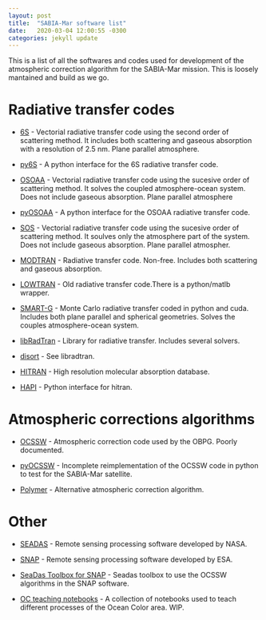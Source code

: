 ```yaml
---
layout: post
title:  "SABIA-Mar software list"
date:   2020-03-04 12:00:55 -0300
categories: jekyll update
---
```


This is a list of all the softwares and codes used for development of the atmospheric correction algorithm for the SABIA-Mar mission. This is loosely mantained and build as we go.

# Radiative transfer codes

 - [6S](http://6s.ltdri.org/index.html) - Vectorial radiative transfer code using the second order of scattering method. It includes both scattering and gaseous absorption with a resolution of 2.5 nm. Plane parallel atmosphere.

 - [py6S](https://github.com/robintw/Py6S) - A python interface for the 6S radiative transfer code.

 - [OSOAA](https://github.com/CNES/RadiativeTransferCode-OSOAA) - Vectorial radiative transfer code using the sucesive order of scattering method. It solves the coupled atmosphere-ocean system. Does not include gaseous absorption. Plane parallel atmosphere

 - [pyOSOAA](https://github.com/fnemina/pyOSOAA) - A python interface for the OSOAA radiative transfer code.

 - [SOS](https://github.com/CNES/RadiativeTransferCode-SOS) - Vectorial radiative transfer code using the sucesive order of scattering method. It soulves only the atmosphere part of the system. Does not include gaseous absorption. Plane parallel atmospher.

 - [MODTRAN](http://modtran.spectral.com/) - Radiative transfer code. Non-free. Includes both scattering and gaseous absorption.

 - [LOWTRAN](https://github.com/space-physics/lowtran) - Old radiative transfer code.There is a python/matlb wrapper.

 - [SMART-G](https://www.hygeos.com/smartg) - Monte Carlo radiative transfer coded in python and cuda. Includes both plane parallel and spherical geometries. Solves the couples atmosphere-ocean system.

 - [libRadTran](http://www.libradtran.org/doku.php) - Library for radiative transfer. Includes several solvers.

 - [disort](http://www.libradtran.org/doku.php) - See libradtran.

 - [HITRAN](https://hitran.org/) - High resolution molecular absorption database.

 - [HAPI](https://hitran.org/hapi/) - Python interface for hitran.

 

# Atmospheric corrections algorithms

 - [OCSSW](https://oceancolor.gsfc.nasa.gov/docs/ocssw/) - Atmospheric correction code used by the OBPG. Poorly documented.

 - [pyOCSSW](https://github.com/fnemina/AtmosphericCorrection) - Incomplete reimplementation of the OCSSW code in python to test for the SABIA-Mar satellite.

 - [Polymer](https://www.hygeos.com/polymer) - Alternative atmospheric correction algorithm.

# Other

 - [SEADAS](https://seadas.gsfc.nasa.gov/) - Remote sensing processing software developed by NASA.

 - [SNAP](https://step.esa.int/main/toolboxes/snap/) - Remote sensing processing software developed by ESA.

 - [SeaDas Toolbox for SNAP](https://seadas.gsfc.nasa.gov/installers/snap-seadas-toolbox/) - Seadas toolbox to use the OCSSW algorithms in the SNAP software.

 - [OC teaching notebooks](https://github.com/fnemina/OC-Teaching-notebooks) - A collection of notebooks used to teach different processes of the Ocean Color area. WIP.
